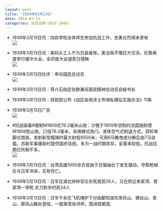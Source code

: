 ```yaml
---
layout: post
title: "1939年03月13日"
date: 2014-03-13
categories: 抗日战争(1937-1945)
---
```


<meta name="referrer" content="no-referrer" />

- 1939年3月13日讯：四存学校全体师生参加抗战工作，忠勇壮烈得未曾有 <br/><img src="https://ww3.sinaimg.cn/large/aca367d8jw1eeehce024ij20k40d6wjm.jpg" />

- 1939年3月13日讯：美码头工人不为日装废铁，美当局不理日方交涉。伦敦再度举行援华大会，全印度大会谴责日侵略 <br/><img src="https://ww1.sinaimg.cn/large/aca367d8jw1eeefln3br3j20jl0dvwio.jpg" />

- 1939年3月13日社评：申论国民总动员 <br/><img src="https://ww3.sinaimg.cn/large/aca367d8jw1eeeduxjownj20pg0xq4hc.jpg" />

- 1939年3月13日讯：蒋介石指定张群兼任国民精神总动员会秘书长 

- 1939年3月13日讯：财政部公布《战区各地洋土布缉私稽征实施办法》11条 

- 1939年3月13日广告 <br/><img src="https://ww4.sinaimg.cn/large/aca367d8jw1eedy8vljmqj20er0k3q7m.jpg" />

- #抗战装备#俄制M1909式76.2毫米山炮：沙俄于1909年仿制的法国施耐德M1909型山炮，口径76.2毫米，采用螺式炮闩，液体空气式制退方式，双轮单脚式炮架。发射新型榴弹时最大射程8550米，可用6马輓曳或分解后由7马驮载。苏联军事援助时提供国府该炮，多为一战时期库存，妥善率较低，抗战后期已所剩不多。 <br/><img src="https://ww3.sinaimg.cn/large/aca367d8jw1eedw7tojh2j20i41834aa.jpg" />

- 1939年3月13日讯：台湾高雄1000余农民由于日强抽壮丁发生骚动，夺取枪械后与日军冲突，互有伤亡。 

- 1939年3月13日讯：日军在湖北钟祥官庄杀死居民26人，又在附近朱家湾、曾家湾一带枪 杀刀砍杀村民24人 

- 1939年3月13日讯：日军千余在飞机掩护下分由鄱阳湖东岸灰山、螺丝山、青山、屏风山数处登陆，一股窜至徐洪桥，图进窥都昌 

